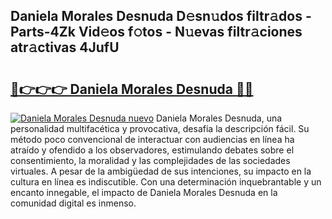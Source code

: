 ## Daniela Morales Desnuda D𝚎sn𝚞dos filtr𝚊dos - Parts-4Zk Vid𝚎os f𝚘tos - N𝚞evas filtr𝚊ciones atr𝚊ctivas 4JufU

# <h2><a href="http://mba2vv1.tromn.icu/?c=Daniela+Morales+Desnuda">🔗👉👉👉 Daniela Morales Desnuda 🔗🔗</a></h2>

[![Daniela Morales Desnuda nuevo](https://i.imgur.com/pEAQMta.gif)](http://mba2vv1.tromn.icu/?c=Daniela+Morales+Desnuda)
Daniela Morales Desnuda, una personalidad multifacética y provocativa, desafía la descripción fácil. Su método poco convencional de interactuar con audiencias en línea ha atraído y ofendido a los observadores, estimulando debates sobre el consentimiento, la moralidad y las complejidades de las sociedades virtuales. A pesar de la ambigüedad de sus intenciones, su impacto en la cultura en línea es indiscutible. Con una determinación inquebrantable y un encanto innegable, el impacto de Daniela Morales Desnuda en la comunidad digital es inmenso.
